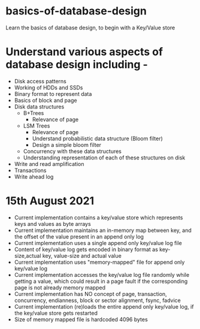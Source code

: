 # basics-of-database-design
Learn the basics of database design, to begin with a Key/Value store

# Understand various aspects of database design including -
+ Disk access patterns
+ Working of HDDs and SSDs
+ Binary format to represent data
+ Basics of block and page
+ Disk data structures
  + B+Trees
      + Relevance of page
  + LSM Trees
      + Relevance of page
      + Understand probabilistic data structure (Bloom filter)
      + Design a simple bloom filter
  + Concurrency with these data structures
  + Understanding representation of each of these structures on disk
+ Write and read amplification
+ Transactions
+ Write ahead log

# 15th August 2021
+ Current implementation contains a key/value store which represents keys and values as byte arrays
+ Current implementation maintains an in-memory map between key, and the offset of the value present in an append only log
+ Current implementation uses a single append only key/value log file
+ Content of key/value log gets encoded in binary format as key-size,actual key, value-size and actual value
+ Current implementation uses "memory-mapped" file for append only key/value log
+ Current implementation accesses the key/value log file randomly while getting a value, which could result in a page fault if the corresponding page is not already memory mapped
+ Current implementation has NO concept of page, transaction, concurrency, endianness, block or sector alignment, fsync, fadvice
+ Current implementation (re)loads the entire append only key/value log, if the key/value store gets restarted
+ Size of memory mapped file is hardcoded 4096 bytes
